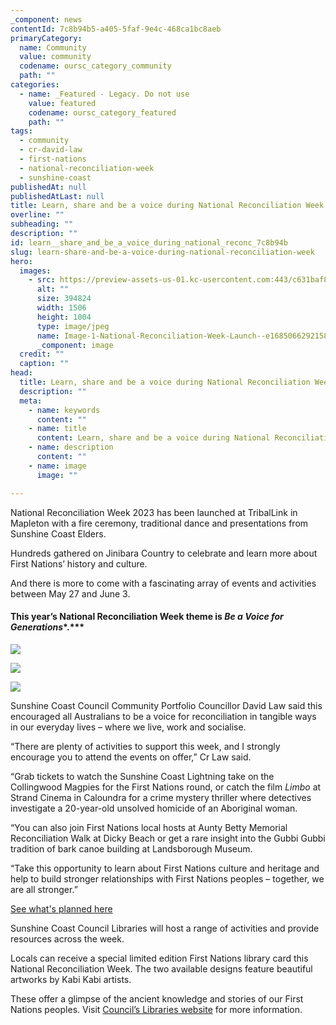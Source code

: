 ```yaml
---
_component: news
contentId: 7c8b94b5-a405-5faf-9e4c-468ca1bc8aeb
primaryCategory:
  name: Community
  value: community
  codename: oursc_category_community
  path: ""
categories:
  - name: _Featured - Legacy. Do not use
    value: featured
    codename: oursc_category_featured
    path: ""
tags:
  - community
  - cr-david-law
  - first-nations
  - national-reconciliation-week
  - sunshine-coast
publishedAt: null
publishedAtLast: null
title: Learn, share and be a voice during National Reconciliation Week
overline: ""
subheading: ""
description: ""
id: learn__share_and_be_a_voice_during_national_reconc_7c8b94b
slug: learn-share-and-be-a-voice-during-national-reconciliation-week
hero:
  images:
    - src: https://preview-assets-us-01.kc-usercontent.com:443/c631baf8-1b46-001f-580c-d0001b68b4a8/9d2deb7c-edc9-47b9-a529-23967b3bfd75/Image-1-National-Reconciliation-Week-Launch--e1685066292158.jpg
      alt: ""
      size: 394824
      width: 1506
      height: 1004
      type: image/jpeg
      name: Image-1-National-Reconciliation-Week-Launch--e1685066292158.jpg
      _component: image
  credit: ""
  caption: ""
head:
  title: Learn, share and be a voice during National Reconciliation Week
  description: ""
  meta:
    - name: keywords
      content: ""
    - name: title
      content: Learn, share and be a voice during National Reconciliation Week
    - name: description
      content: ""
    - name: image
      image: ""

---
```

National Reconciliation Week 2023 has been launched at TribalLink in Mapleton with a fire ceremony, traditional dance and presentations from Sunshine Coast Elders.

Hundreds gathered on Jinibara Country to celebrate and learn more about First Nations’ history and culture.

And there is more to come with a fascinating array of events and activities between May 27 and June 3.

#### This year’s National Reconciliation Week theme is *Be a Voice for Generations**.***

![](https://preview-assets-us-01.kc-usercontent.com:443/c631baf8-1b46-001f-580c-d0001b68b4a8/22463615-1a1a-4a96-a146-941bbb25c80a/Image-1-National-Reconciliation-Week-Launch--1024x717.jpg)

![](https://preview-assets-us-01.kc-usercontent.com:443/c631baf8-1b46-001f-580c-d0001b68b4a8/cacd1f26-186b-45c7-b261-3e6bf7f3f0f3/Image-2-National-Reconciliation-Week-Launch--1024x768.jpg)

![](https://preview-assets-us-01.kc-usercontent.com:443/c631baf8-1b46-001f-580c-d0001b68b4a8/33e28406-94a7-4271-8590-494e9c7518c0/Image-4-National-Reconciliation-Week-Launch--1024x935.jpg)

Sunshine Coast Council Community Portfolio Councillor David Law said this encouraged all Australians to be a voice for reconciliation in tangible ways in our everyday lives – where we live, work and socialise.

“There are plenty of activities to support this week, and I strongly encourage you to attend the events on offer,” Cr Law said.

“Grab tickets to watch the Sunshine Coast Lightning take on the Collingwood Magpies for the First Nations round, or catch the film *Limbo* at Strand Cinema in Caloundra for a crime mystery thriller where detectives investigate a 20-year-old unsolved homicide of an Aboriginal woman.

“You can also join First Nations local hosts at Aunty Betty Memorial Reconciliation Walk at Dicky Beach or get a rare insight into the Gubbi Gubbi tradition of bark canoe building at Landsborough Museum.

“Take this opportunity to learn about First Nations culture and heritage and help to build stronger relationships with First Nations peoples – together, we are all stronger.”

[See what's planned here](https://www.sunshinecoast.qld.gov.au/living-and-community/first-nations-partnerships/first-nations-events/national-reconciliation-week)


Sunshine Coast Council Libraries will host a range of activities and provide resources across the week.

Locals can receive a special limited edition First Nations library card this National Reconciliation Week. The two available designs feature beautiful artworks by Kabi Kabi artists.

These offer a glimpse of the ancient knowledge and stories of our First Nations peoples. Visit [Council’s Libraries website](https://library.sunshinecoast.qld.gov.au/)
&#x20;for more information.
